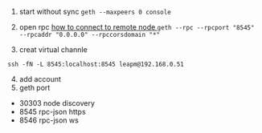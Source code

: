 1. start without sync
   `geth --maxpeers 0 console`

2. open rpc [how to connect to remote node ](https://ethereum.stackexchange.com/questions/12436/how-to-communicate-with-a-remote-node)
   `geth --rpc --rpcport "8545" --rpcaddr "0.0.0.0" --rpccorsdomain "*"`

3. creat virtual channle

`ssh -fN -L 8545:localhost:8545 leapm@192.168.0.51`

4. add account
5. geth port

- 30303 node discovery
- 8545 rpc-json https
- 8546 rpc-json ws
